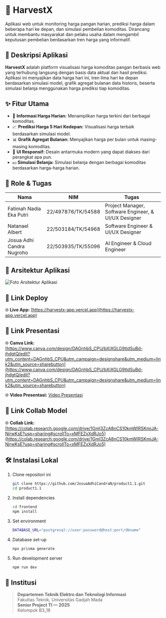 # 🌾 HarvestX

Aplikasi web untuk monitoring harga pangan harian, prediksi harga dalam beberapa hari ke depan, dan simulasi pembelian komoditas. Dirancang untuk membantu masyarakat dan pelaku usaha dalam mengambil keputusan pembelian berdasarkan tren harga yang informatif.

## 📌 Deskripsi Aplikasi

**HarvestX** adalah platform visualisasi harga komoditas pangan berbasis web yang terhubung langsung dengan basis data aktual dan hasil prediksi. Aplikasi ini menyajikan data harga hari ini, tren lima hari ke depan berdasarkan simulasi model, grafik agregat bulanan data historis, beserta simulasi belanja menggunakan harga prediksi tiap komoditas.

## ✨ Fitur Utama

- 🔎 **Informasi Harga Harian:** Menampilkan harga terkini dari berbagai komoditas.
- 📈 **Prediksi Harga 5 Hari Kedepan:** Visualisasi harga terbaik berdasarkan simulasi model.
- 📊 **Grafik Agregat Bulanan:** Menyajikan harga per bulan untuk masing-masing komoditas.
- 📱 **UI Responsif:** Desain antarmuka modern yang dapat diakses dari perangkat apa pun.
- 💵 **Simulasi Belanja:** Simulasi belanja dengan berbagai komoditas berdasarkan harga-harga harian.

## 👥 Role & Tugas

| Nama | NIM | Tugas |
|------|-----|-------|
| Fatimah Nadia Eka Putri | 22/497876/TK/54588 | Project Manager, Software Engineer, & UI/UX Designer |
| Natanael Albert | 22/503184/TK/54968 | Software Engineer & UI/UX Designer |
| Josua Adhi Candra Nugroho | 22/503935/TK/55096 | AI Engineer & Cloud Engineer |

## 🧩 Arsitektur Aplikasi

![Foto Arsitektur Aplikasi](https://github.com/user-attachments/assets/ee40254d-5541-4534-a0e0-53a425653926)

## 🔗 Link Deploy

🌐 **Live App:** [https://harvestx-app.vercel.app](https://harvestx-app.vercel.app)

## 🔗 Link Presentasi

🌐 **Canva Link:** [https://www.canva.com/design/DAGnhbS_CPU/bXiXGLG9tldSuBd-jhdgtQ/edit?utm_content=DAGnhbS_CPU&utm_campaign=designshare&utm_medium=link2&utm_source=sharebutton](https://www.canva.com/design/DAGnhbS_CPU/bXiXGLG9tldSuBd-jhdgtQ/edit?utm_content=DAGnhbS_CPU&utm_campaign=designshare&utm_medium=link2&utm_source=sharebutton)

🌐 **Video Presentasi:** [Video Presentasi](https://youtu.be/Xj6J3l6OJRs)

## 🔗 Link Collab Model

🌐 **Collab Link:** [https://colab.research.google.com/drive/1Gml3ZcA8nCS10kmWlRSKmiJA-NjrwKsE?usp=sharing#scrollTo=xMFEZxXdRJo5](https://colab.research.google.com/drive/1Gml3ZcA8nCS10kmWlRSKmiJA-NjrwKsE?usp=sharing#scrollTo=xMFEZxXdRJo5)

## 🛠️ Instalasi Lokal

1. Clone repositori ini
   ```bash
   git clone https://github.com/JosuaAdhiCandraN/product1.1.git
   cd product1.1
2. Install dependencies
   ```bash
   cd frontend
   npm install
3. Set environment 
   ```bash
   DATABASE_URL="postgresql://user:password@host:port/dbname"
4. Database set-up
   ```bash
   npx prisma generate
5. Run development server
   ```bash
   npm run dev

## 🏫 Institusi

> **Departemen Teknik Elektro dan Teknologi Informasi**  
> Fakultas Teknik, Universitas Gadjah Mada  
> **Senior Project TI — 2025**  
> Kelompok B3_18
